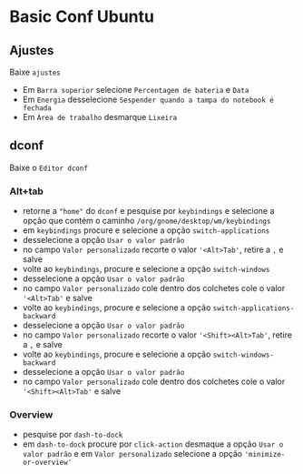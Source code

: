 # Basic Conf Ubuntu

## Ajustes
Baixe `ajustes`
- Em `Barra superior` selecione `Percentagem de bateria` e `Data`
- Em `Energia` desselecione `Sespender quando a tampa do notebook é fechada`
- Em `Área de trabalho` desmarque `Lixeira`

## dconf
Baixe o `Editor dconf`

### Alt+tab
- retorne a `"home"` do `dconf` e pesquise por `keybindings` e selecione a opção que contém o caminho `/org/gnome/desktop/wm/keybindings`
- em `keybindings` procure e selecione a opção `switch-applications`
- desselecione a opção `Usar o valor padrão`
- no campo `Valor personalizado` recorte o valor `'<Alt>Tab'`, retire a `,` e salve
- volte ao `keybindings`, procure e selecione a opção `switch-windows`
- desselecione a opção `Usar o valor padrão`
- no campo `Valor personalizado` cole dentro dos colchetes cole o valor `'<Alt>Tab'` e salve
- volte ao `keybindings`, procure e selecione a opção `switch-applications-backward`
- desselecione a opção `Usar o valor padrão`
- no campo `Valor personalizado` recorte o valor `'<Shift><Alt>Tab'`, retire a `,` e salve
- volte ao `keybindings`, procure e selecione a opção `switch-windows-backward`
- desselecione a opção `Usar o valor padrão`
- no campo `Valor personalizado` cole dentro dos colchetes cole o valor `'<Shift><Alt>Tab'` e salve

### Overview
- pesquise por `dash-to-dock`
- em `dash-to-dock` procure por `click-action` desmaque a opção `Usar o valor padrão` e em `Valor personalizado` selecione a opção `'minimize-or-overview'`
